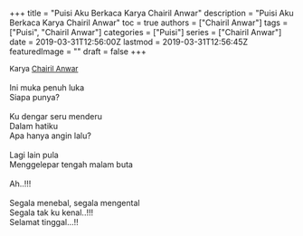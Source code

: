 +++
title = "Puisi Aku Berkaca Karya Chairil Anwar"
description = "Puisi Aku Berkaca Karya Chairil Anwar"
toc = true
authors = ["Chairil Anwar"]
tags = ["Puisi", "Chairil Anwar"]
categories = ["Puisi"]
series = ["Chairil Anwar"]
date = 2019-03-31T12:56:00Z
lastmod = 2019-03-31T12:56:45Z
featuredImage = ""
draft = false
+++

<div style="text-align: justify;">
<div style="font-size: small;">Karya <a href="/authors/chairil-anwar/" target="_blank">Chairil Anwar</a></div><br />
Ini muka penuh luka<br />Siapa punya?<br /><br />Ku dengar seru menderu<br />Dalam hatiku<br />Apa hanya angin lalu?<br /><br />Lagi lain pula<br />Menggelepar tengah malam buta<br /><br />Ah..!!!<br /><br />Segala menebal, segala mengental<br />Segala tak ku kenal..!!!<br />Selamat tinggal...!!</div>
